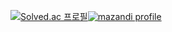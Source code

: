 [![Solved.ac 프로필](http://mazassumnida.wtf/api/v2/generate_badge?boj=Cywohoy)![mazandi profile](http://mazandi.herokuapp.com/api?handle=Cywohoy&theme=dark)](https://solved.ac/cywohoy)
